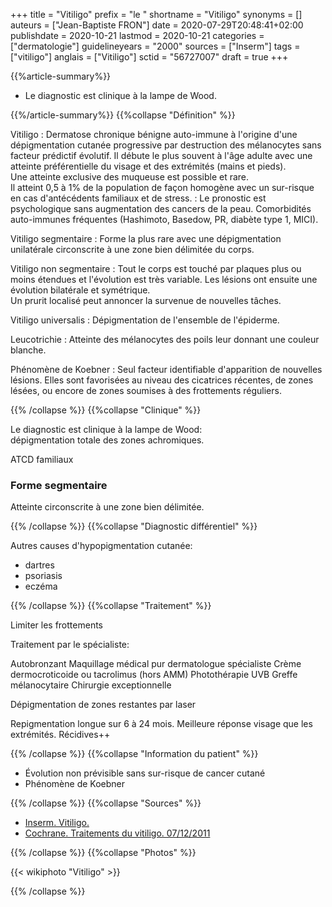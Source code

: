 +++
title = "Vitiligo"
prefix = "le "
shortname = "Vitiligo"
synonyms = []
auteurs = ["Jean-Baptiste FRON"]
date = 2020-07-29T20:48:41+02:00
publishdate = 2020-10-21
lastmod = 2020-10-21
categories = ["dermatologie"]
guidelineyears = "2000"
sources = ["Inserm"]
tags = ["vitiligo"]
anglais = ["Vitiligo"]
sctid = "56727007"
draft = true
+++

{{%article-summary%}}

- Le diagnostic est clinique à la lampe de Wood.

{{%/article-summary%}}
{{%collapse "Définition" %}}

Vitiligo
: Dermatose chronique bénigne auto-immune à l'origine d'une dépigmentation cutanée progressive par destruction des mélanocytes sans facteur prédictif évolutif. Il débute le plus souvent à l'âge adulte avec une atteinte préférentielle du visage et des extrémités (mains et pieds).  
Une atteinte exclusive des muqueuse est possible et rare.  
Il atteint 0,5 à 1% de la population de façon homogène avec un sur-risque en cas d'antécédents familiaux et de stress.
: Le pronostic est psychologique sans augmentation des cancers de la peau. Comorbidités auto-immunes fréquentes (Hashimoto, Basedow, PR, diabète type 1, MICI).

Vitiligo segmentaire
: Forme la plus rare avec une dépigmentation unilatérale circonscrite à une zone bien délimitée du corps.

Vitiligo non segmentaire
: Tout le corps est touché par plaques plus ou moins étendues et l'évolution est très variable. Les lésions ont ensuite une évolution bilatérale et symétrique.  
Un prurit localisé peut annoncer la survenue de nouvelles tâches.

Vitiligo universalis
: Dépigmentation de l'ensemble de l'épiderme.

Leucotrichie
: Atteinte des mélanocytes des poils leur donnant une couleur blanche.

Phénomène de Koebner
: Seul facteur identifiable d'apparition de nouvelles lésions. Elles sont favorisées au niveau des cicatrices récentes, de zones lésées, ou encore de zones soumises à des frottements réguliers.

{{% /collapse %}}
{{%collapse "Clinique" %}}

Le diagnostic est clinique à la lampe de Wood:  
dépigmentation totale des zones achromiques.

ATCD familiaux

### Forme segmentaire

Atteinte circonscrite à une zone bien délimitée.

{{% /collapse %}}
{{%collapse "Diagnostic différentiel" %}}

Autres causes d'hypopigmentation cutanée:

- dartres
- psoriasis
- eczéma

{{% /collapse %}}
{{%collapse "Traitement" %}}

Limiter les frottements

Traitement par le spécialiste:

Autobronzant
Maquillage médical pur dermatologue spécialiste
Crème dermocroticoide ou tacrolimus (hors AMM)
Photothérapie UVB
Greffe mélanocytaire
Chirurgie exceptionnelle

Dépigmentation de zones restantes par laser

Repigmentation longue sur 6 à 24 mois. Meilleure réponse visage que les extrémités.
Récidives++

{{% /collapse %}}
{{%collapse "Information du patient" %}}

- Évolution non prévisible sans sur-risque de cancer cutané
- Phénomène de Koebner

{{% /collapse %}}
{{%collapse "Sources" %}}

- [Inserm. Vitiligo.](https://www.inserm.fr/information-en-sante/dossiers-information/vitiligo)
- [Cochrane. Traitements du vitiligo. 07/12/2011](https://www.cochrane.org/fr/CD003263/SKIN_traitements-du-vitiligo-maladie-entrainant-une-perte-de-la-couleur-de-la-peau-en-plaques)

{{% /collapse %}}
{{%collapse "Photos" %}}

{{< wikiphoto "Vitiligo" >}}

{{% /collapse %}}
